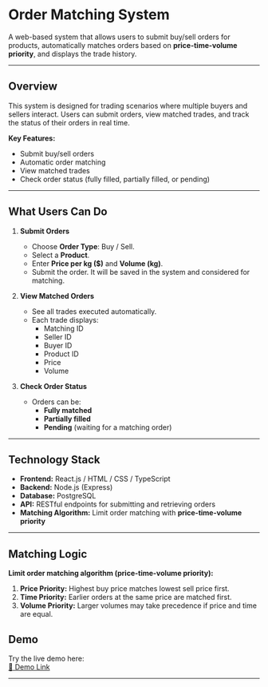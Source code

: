 # Order Matching System

A web-based system that allows users to submit buy/sell orders for products, automatically matches orders based on **price-time-volume priority**, and displays the trade history.

---

## Overview

This system is designed for trading scenarios where multiple buyers and sellers interact. Users can submit orders, view matched trades, and track the status of their orders in real time.  

**Key Features:**
- Submit buy/sell orders
- Automatic order matching
- View matched trades
- Check order status (fully filled, partially filled, or pending)

---

## What Users Can Do

1. **Submit Orders**
   - Choose **Order Type**: Buy / Sell.
   - Select a **Product**.
   - Enter **Price per kg ($)** and **Volume (kg)**.
   - Submit the order. It will be saved in the system and considered for matching.

2. **View Matched Orders**
   - See all trades executed automatically.
   - Each trade displays:
     - Matching ID
     - Seller ID
     - Buyer ID
     - Product ID
     - Price
     - Volume

3. **Check Order Status**
   - Orders can be:
     - **Fully matched**
     - **Partially filled**
     - **Pending** (waiting for a matching order)

---

## Technology Stack

- **Frontend:** React.js / HTML / CSS / TypeScript  
- **Backend:** Node.js (Express)  
- **Database:** PostgreSQL 
- **API:** RESTful endpoints for submitting and retrieving orders  
- **Matching Algorithm:** Limit order matching with **price-time-volume priority**

---


## Matching Logic

**Limit order matching algorithm (price-time-volume priority):**  

1. **Price Priority:** Highest buy price matches lowest sell price first.  
2. **Time Priority:** Earlier orders at the same price are matched first.  
3. **Volume Priority:** Larger volumes may take precedence if price and time are equal.  


## Demo

Try the live demo here:  
[🔗 Demo Link](https://main.d5w1nq79p3uig.amplifyapp.com)  


---


